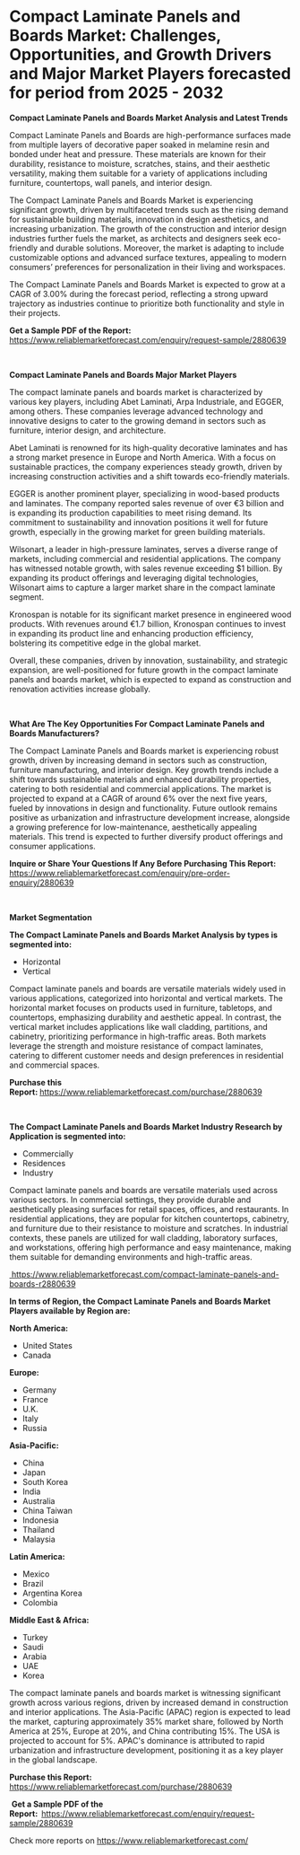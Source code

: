 <p><h1>Compact Laminate Panels and Boards Market: Challenges, Opportunities, and Growth Drivers and Major Market Players forecasted for period from 2025 - 2032</h1></p><p><strong>Compact Laminate Panels and Boards Market Analysis and Latest Trends</strong></p>
<p><p>Compact Laminate Panels and Boards are high-performance surfaces made from multiple layers of decorative paper soaked in melamine resin and bonded under heat and pressure. These materials are known for their durability, resistance to moisture, scratches, stains, and their aesthetic versatility, making them suitable for a variety of applications including furniture, countertops, wall panels, and interior design.</p><p>The Compact Laminate Panels and Boards Market is experiencing significant growth, driven by multifaceted trends such as the rising demand for sustainable building materials, innovation in design aesthetics, and increasing urbanization. The growth of the construction and interior design industries further fuels the market, as architects and designers seek eco-friendly and durable solutions. Moreover, the market is adapting to include customizable options and advanced surface textures, appealing to modern consumers’ preferences for personalization in their living and workspaces. </p><p>The Compact Laminate Panels and Boards Market is expected to grow at a CAGR of 3.00% during the forecast period, reflecting a strong upward trajectory as industries continue to prioritize both functionality and style in their projects.</p></p>
<p><strong>Get a Sample PDF of the Report:&nbsp;</strong> <a href="https://www.reliablemarketforecast.com/enquiry/request-sample/2880639?utm_campaign=2292&utm_medium=2&utm_source=Github&utm_content=ia&utm_term=12032025&utm_id=compact-laminate-panels-and-boards">https://www.reliablemarketforecast.com/enquiry/request-sample/2880639</a></p>
<p>&nbsp;</p>
<p><strong>Compact Laminate Panels and Boards Major Market Players</strong></p>
<p><p>The compact laminate panels and boards market is characterized by various key players, including Abet Laminati, Arpa Industriale, and EGGER, among others. These companies leverage advanced technology and innovative designs to cater to the growing demand in sectors such as furniture, interior design, and architecture.</p><p>Abet Laminati is renowned for its high-quality decorative laminates and has a strong market presence in Europe and North America. With a focus on sustainable practices, the company experiences steady growth, driven by increasing construction activities and a shift towards eco-friendly materials.</p><p>EGGER is another prominent player, specializing in wood-based products and laminates. The company reported sales revenue of over €3 billion and is expanding its production capabilities to meet rising demand. Its commitment to sustainability and innovation positions it well for future growth, especially in the growing market for green building materials.</p><p>Wilsonart, a leader in high-pressure laminates, serves a diverse range of markets, including commercial and residential applications. The company has witnessed notable growth, with sales revenue exceeding $1 billion. By expanding its product offerings and leveraging digital technologies, Wilsonart aims to capture a larger market share in the compact laminate segment.</p><p>Kronospan is notable for its significant market presence in engineered wood products. With revenues around €1.7 billion, Kronospan continues to invest in expanding its product line and enhancing production efficiency, bolstering its competitive edge in the global market.</p><p>Overall, these companies, driven by innovation, sustainability, and strategic expansion, are well-positioned for future growth in the compact laminate panels and boards market, which is expected to expand as construction and renovation activities increase globally.</p></p>
<p>&nbsp;</p>
<p><strong>What Are The Key Opportunities For Compact Laminate Panels and Boards Manufacturers?</strong></p>
<p><p>The Compact Laminate Panels and Boards market is experiencing robust growth, driven by increasing demand in sectors such as construction, furniture manufacturing, and interior design. Key growth trends include a shift towards sustainable materials and enhanced durability properties, catering to both residential and commercial applications. The market is projected to expand at a CAGR of around 6% over the next five years, fueled by innovations in design and functionality. Future outlook remains positive as urbanization and infrastructure development increase, alongside a growing preference for low-maintenance, aesthetically appealing materials. This trend is expected to further diversify product offerings and consumer applications.</p></p>
<p><strong>Inquire or Share Your Questions If Any Before Purchasing This Report:</strong> <a href="https://www.reliablemarketforecast.com/enquiry/pre-order-enquiry/2880639?utm_campaign=2292&utm_medium=2&utm_source=Github&utm_content=ia&utm_term=12032025&utm_id=compact-laminate-panels-and-boards">https://www.reliablemarketforecast.com/enquiry/pre-order-enquiry/2880639</a></p>
<p>&nbsp;</p>
<p><strong>Market Segmentation</strong></p>
<p><strong>The Compact Laminate Panels and Boards Market Analysis by types is segmented into:</strong></p>
<p><ul><li>Horizontal</li><li>Vertical</li></ul></p>
<p><p>Compact laminate panels and boards are versatile materials widely used in various applications, categorized into horizontal and vertical markets. The horizontal market focuses on products used in furniture, tabletops, and countertops, emphasizing durability and aesthetic appeal. In contrast, the vertical market includes applications like wall cladding, partitions, and cabinetry, prioritizing performance in high-traffic areas. Both markets leverage the strength and moisture resistance of compact laminates, catering to different customer needs and design preferences in residential and commercial spaces.</p></p>
<p><strong>Purchase this Report:&nbsp;</strong><a href="https://www.reliablemarketforecast.com/purchase/2880639?utm_campaign=2292&utm_medium=2&utm_source=Github&utm_content=ia&utm_term=12032025&utm_id=compact-laminate-panels-and-boards">https://www.reliablemarketforecast.com/purchase/2880639</a></p>
<p>&nbsp;</p>
<p><strong>The Compact Laminate Panels and Boards Market Industry Research by Application is segmented into:</strong></p>
<p><ul><li>Commercially</li><li>Residences</li><li>Industry</li></ul></p>
<p><p>Compact laminate panels and boards are versatile materials used across various sectors. In commercial settings, they provide durable and aesthetically pleasing surfaces for retail spaces, offices, and restaurants. In residential applications, they are popular for kitchen countertops, cabinetry, and furniture due to their resistance to moisture and scratches. In industrial contexts, these panels are utilized for wall cladding, laboratory surfaces, and workstations, offering high performance and easy maintenance, making them suitable for demanding environments and high-traffic areas.</p></p>
<p><a href="https://www.reliablemarketforecast.com/compact-laminate-panels-and-boards-r2880639?utm_campaign=2292&utm_medium=2&utm_source=Github&utm_content=ia&utm_term=12032025&utm_id=compact-laminate-panels-and-boards">&nbsp;https://www.reliablemarketforecast.com/compact-laminate-panels-and-boards-r2880639</a></p>
<p><strong>In terms of Region, the Compact Laminate Panels and Boards Market Players available by Region are:</strong></p>
<p>
    <p> <strong> North America: </strong>
        <ul>
            <li>United States</li>
            <li>Canada</li>
        </ul>
        </p> 
    <p> <strong> Europe: </strong>
        <ul>
            <li>Germany</li>
            <li>France</li>
            <li>U.K.</li>
            <li>Italy</li>
            <li>Russia</li>
        </ul>
        </p> 
    <p> <strong> Asia-Pacific: </strong>
        <ul>
            <li>China</li>
            <li>Japan</li>
            <li>South Korea</li>
            <li>India</li>
            <li>Australia</li>
            <li>China Taiwan</li>
            <li>Indonesia</li>
            <li>Thailand</li>
            <li>Malaysia</li>
        </ul>
        </p> 
    <p> <strong> Latin America: </strong>
        <ul>
            <li>Mexico</li>
            <li>Brazil</li>
            <li>Argentina Korea</li>
            <li>Colombia</li>
        </ul>
        </p> 
    <p> <strong> Middle East & Africa: </strong>
        <ul>
            <li>Turkey</li>
            <li>Saudi</li>
            <li>Arabia</li>
            <li>UAE</li>
            <li>Korea</li>
        </ul>
    </p>
    </p>
<p><p>The compact laminate panels and boards market is witnessing significant growth across various regions, driven by increased demand in construction and interior applications. The Asia-Pacific (APAC) region is expected to lead the market, capturing approximately 35% market share, followed by North America at 25%, Europe at 20%, and China contributing 15%. The USA is projected to account for 5%. APAC's dominance is attributed to rapid urbanization and infrastructure development, positioning it as a key player in the global landscape.</p></p>
<p><strong>Purchase this Report: </strong><a href="https://www.reliablemarketforecast.com/purchase/2880639?utm_campaign=2292&utm_medium=2&utm_source=Github&utm_content=ia&utm_term=12032025&utm_id=compact-laminate-panels-and-boards">https://www.reliablemarketforecast.com/purchase/2880639</a></p>
<p>&nbsp;<strong>Get a Sample PDF of the Report:&nbsp;&nbsp;</strong><a href="https://www.reliablemarketforecast.com/enquiry/request-sample/2880639?utm_campaign=2292&utm_medium=2&utm_source=Github&utm_content=ia&utm_term=12032025&utm_id=compact-laminate-panels-and-boards">https://www.reliablemarketforecast.com/enquiry/request-sample/2880639</a></p>
<p><strong></strong></p>
<p>Check more reports on <a href="https://www.reliablemarketforecast.com/?utm_campaign=2292&utm_medium=2&utm_source=Github&utm_content=ia&utm_term=12032025&utm_id=compact-laminate-panels-and-boards">https://www.reliablemarketforecast.com/</a></p>